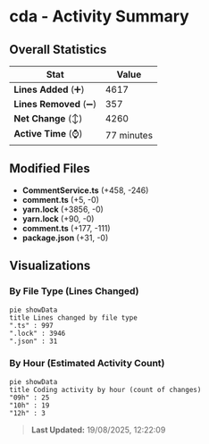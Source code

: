 # cda - Activity Summary 

## Overall Statistics

| Stat                   | Value                                                             |
| ---------------------- | ----------------------------------------------------------------- |
| **Lines Added** (➕)   | 4617                                          |
| **Lines Removed** (➖) | 357                                        |
| **Net Change** (↕)    | 4260                |
| **Active Time** (⌚)   | 77 minutes |


## Modified Files
- **CommentService.ts** (+458, -246)
- **comment.ts** (+5, -0)
- **yarn.lock** (+3856, -0)
- **yarn.lock** (+90, -0)
- **comment.ts** (+177, -111)
- **package.json** (+31, -0)

## Visualizations

### By File Type (Lines Changed)

```mermaid
pie showData
title Lines changed by file type
".ts" : 997
".lock" : 3946
".json" : 31
```

### By Hour (Estimated Activity Count)

```mermaid
pie showData
title Coding activity by hour (count of changes)
"09h" : 25
"10h" : 19
"12h" : 3
```


> **Last Updated:** 19/08/2025, 12:22:09